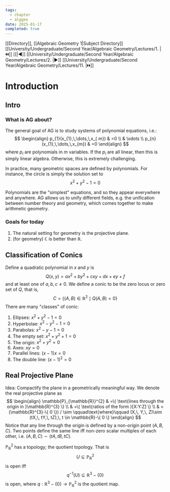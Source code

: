 ```yaml
---
tags:
  - chapter
  - alggeo
date: 2025-01-17
completed: true
---
```

[[Directory]], [[Algebraic Geometry 1|Subject Directory]]
[[University/Undergraduate/Second Year/Algebraic Geometry/Lectures/1. |🞀🞀]] [[|◀]] [[University/Undergraduate/Second Year/Algebraic Geometry/Lectures/2. |▶]] [[University/Undergraduate/Second Year/Algebraic Geometry/Lectures/11. |🞂🞂]]
# Introduction
## Intro
### What is AG about?
The general goal of AG is to study systems of polynomial equations, i.e.:
$$
\begin{align}
p_{1}(x_{1},\,\dots,\,x_{ m}) & =0 \\
 & \vdots  \\
p_{n}(x_{1},\,\dots,\,x_{m}) & =0
\end{align}
$$
where ${} p_{ i} {}$ are polynomials in $m$ variables. If the ${} p_{i} {}$ are all linear, then this is simply linear algebra. Otherwise, this is extremely challenging. 

In practice, many geometric spaces are defined by polynomials. For instance, the circle is simply the solution set to
$$
x^{2}+y^{2}-1=0
$$

Polynomials are the "simplest" equations, and so they appear everywhere and anywhere. AG allows us to unify different fields, e.g. the unification between number theory and geometry, which comes together to make arithmetic geometry. 
### Goals for today
1. The natural setting for geometry is the projective plane. 
2. (for geometry) $\mathbb{C}$ is better than $\mathbb{R}$. 
## Classification of Conics
Define a quadratic polynomial in $x$ and $y$ is
$$
Q(x,\, y)=ax^{2}+by^{2}+cxy+dx+ey+f
$$
and at least one of ${} a,\, b,\, c\neq 0 {}$. We define a conic to be the zero locus or zero set of $Q$, that is, 
$$
C=\{ (A,\, B)  \in  \mathbb{R}^{2}\mid  Q(A,\, B)=0 \}
$$
There are many "classes" of conic:
1. Ellipses: ${} x^{2}+y^{2}-1=0 {}$
2. Hyperbolae: ${} x^{2}-y^{2}-1=0 {}$
3. Parabolas: ${} x^{2}-y-1=0 {}$
4. The empty set: ${} x^{2}+y^{2}+1=0 {}$
5. The origin: $x^{2}+y^{2}=0 {}$
6. Axes: ${} xy=0 {}$
7. Parallel lines: ${} (x-1)x=0 {}$
8. The double line: ${} (x-1)^{2}=0 {}$
## Real Projective Plane
Idea: Compactify the plane in a geometrically meaningful way. We denote the real projective plane as
$$
\begin{align}
 \mathbb{P}_{\mathbb{R}}^{2} & =\{ \text{lines through the origin in }\mathbb{R}^{3} \}   \\
 & =\{ \text{ratios of the form }[X:Y:Z] \} \\
 & =(\mathbb{R}^{3}-\{ 0 \}) / \sim \qquad\text{where}\qquad  (X,\, Y,\, Z)\sim (tX,\, tY,\, tZ),\, t \in \mathbb{R}-\{ 0 \}
 \end{align}
$$
Notice that any line through the origin is defined by a non-origin point ${} (A,\, B,\, C) {}$. Two points define the same line iff non-zero scalar multiples of each other, i.e. ${} (A,\, B,\, C)\sim (tA,\, tB,\, tC) {}$.

${} \mathbb{P}^{2}_{\mathbb{R}} {}$ has a topology; the quotient topology. That is
$$
U \subseteq \mathbb{P}^{2}_{\mathbb{R}}
$$
is open iff
$$
q^{-1}(U) \subseteq \mathbb{R}^{3}-\{ 0 \}
$$
is open, where ${} q:\mathbb{R}^{3} -\{ 0 \}\to{}\mathbb{P}^{2}_{\mathbb{R}} {}$ is the quotient map. 
